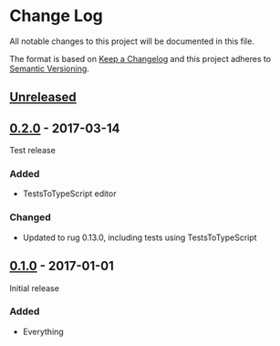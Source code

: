 # Change Log

All notable changes to this project will be documented in this file.

The format is based on [Keep a Changelog](http://keepachangelog.com/)
and this project adheres to [Semantic Versioning](http://semver.org/).

## [Unreleased]

[Unreleased]: https://github.com/atomist-rugs/rug-upgrade/compare/0.2.0...HEAD

## [0.2.0] - 2017-03-14

[0.2.0]: https://github.com/atomist-rugs/rug-upgrade/compare/0.1.0...0.2.0

Test release

### Added

-   TestsToTypeScript editor

### Changed

-   Updated to rug 0.13.0, including tests using TestsToTypeScript

## [0.1.0] - 2017-01-01

[0.1.0]: https://github.com/atomist-rugs/rug-upgrade/tree/0.1.0

Initial release

### Added

-   Everything
